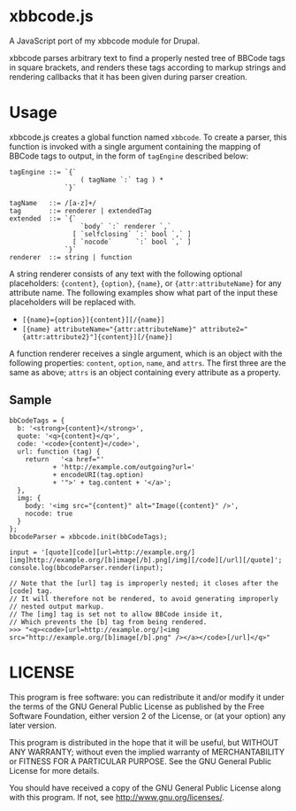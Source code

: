 xbbcode.js
==========

A JavaScript port of my xbbcode module for Drupal.

xbbcode parses arbitrary text to find a properly nested tree of BBCode tags in square brackets,
and renders these tags according to markup strings and rendering callbacks that it has been
given during parser creation.

Usage
=====

xbbcode.js creates a global function named `xbbcode`. To create a parser, 
this function is invoked with a single argument containing the mapping of BBCode
tags to output, in the form of `tagEngine` described below:

    tagEngine ::= `{`
                      ( tagName `:` tag ) *
                  `}`

    tagName   ::= /[a-z]+/
    tag       ::= renderer | extendedTag
    extended  ::= `{`
                      `body` `:` renderer `,`
                    [ `selfclosing` `:` bool `,` ]
                    [ `nocode`      `:` bool `,` ]
                  `}`
    renderer  ::= string | function


A string renderer consists of any text with the following optional placeholders: 
`{content}`, `{option}`, `{name}`, or `{attr:attributeName}` for any attribute name. 
The following examples show what part of the input these placeholders will be replaced with.

* `[{name}={option}]{content}][/{name}]`
* `[{name} attributeName="{attr:attributeName}" attribute2="{attr:attribute2}"]{content}][/{name}]`

A function renderer receives a single argument, which is an object with the following properties: 
`content`, `option`, `name`, and `attrs`. The first three are the same as above; 
`attrs` is an object containing every attribute as a property.


Sample
------

    bbCodeTags = {
      b: '<strong>{content}</strong>',
      quote: '<q>{content}</q>',
      code: '<code>{content}</code>',
      url: function (tag) {
        return   '<a href="' 
               + 'http://example.com/outgoing?url='
               + encodeURI(tag.option)
               + '">' + tag.content + '</a>';
      },
      img: {
        body: '<img src="{content}" alt="Image({content}" />',
        nocode: true
      }
    };
    bbcodeParser = xbbcode.init(bbCodeTags);

    input = '[quote][code][url=http://example.org/][img]http://example.org/[b]image[/b].png[/img][/code][/url][/quote]';
    console.log(bbcodeParser.render(input);

    // Note that the [url] tag is improperly nested; it closes after the [code] tag.
    // It will therefore not be rendered, to avoid generating improperly
    // nested output markup.
    // The [img] tag is set not to allow BBCode inside it,
    // Which prevents the [b] tag from being rendered.
    >>> "<q><code>[url=http://example.org/]<img src="http://example.org/[b]image[/b].png" /></a></code>[/url]</q>"

LICENSE
=======

This program is free software: you can redistribute it and/or modify
it under the terms of the GNU General Public License as published by
the Free Software Foundation, either version 2 of the License, or
(at your option) any later version.

This program is distributed in the hope that it will be useful,
but WITHOUT ANY WARRANTY; without even the implied warranty of
MERCHANTABILITY or FITNESS FOR A PARTICULAR PURPOSE.  See the
GNU General Public License for more details.

You should have received a copy of the GNU General Public License
along with this program.  If not, see <http://www.gnu.org/licenses/>.
